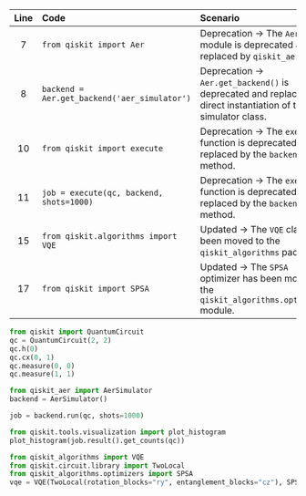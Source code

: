 | Line | Code | Scenario | Reference | Artifact | Refactoring |
| :--: | :--- | :------- | :-------: | :------- | :---------- |
| 7 | `from qiskit import Aer` | Deprecation -> The `Aer` module is deprecated and replaced by `qiskit_aer`. | Internal Knowledge | `qiskit.Aer` | `from qiskit_aer import AerSimulator` |
| 8 | `backend = Aer.get_backend('aer_simulator')` | Deprecation -> `Aer.get_backend()` is deprecated and replaced by direct instantiation of the simulator class. | Internal Knowledge | `Aer.get_backend` | `backend = AerSimulator()` |
| 10 | `from qiskit import execute` | Deprecation -> The `execute` function is deprecated and replaced by the `backend.run()` method. | Internal Knowledge | `execute` | |
| 11 | `job = execute(qc, backend, shots=1000)` | Deprecation -> The `execute` function is deprecated and replaced by the `backend.run()` method. | Internal Knowledge | `execute` | `job = backend.run(qc, shots=1000)` |
| 15 | `from qiskit.algorithms import VQE` | Updated -> The `VQE` class has been moved to the `qiskit_algorithms` package. | Internal Knowledge | `qiskit.algorithms.VQE` | `from qiskit_algorithms import VQE` |
| 17 | `from qiskit import SPSA` | Updated -> The `SPSA` optimizer has been moved to the `qiskit_algorithms.optimizers` module. | Internal Knowledge | `SPSA` | `from qiskit_algorithms.optimizers import SPSA` |


```python
from qiskit import QuantumCircuit
qc = QuantumCircuit(2, 2)
qc.h(0)
qc.cx(0, 1)
qc.measure(0, 0)
qc.measure(1, 1)

from qiskit_aer import AerSimulator
backend = AerSimulator()

job = backend.run(qc, shots=1000)

from qiskit.tools.visualization import plot_histogram
plot_histogram(job.result().get_counts(qc))

from qiskit_algorithms import VQE
from qiskit.circuit.library import TwoLocal
from qiskit_algorithms.optimizers import SPSA
vqe = VQE(TwoLocal(rotation_blocks="ry", entanglement_blocks="cz"), SPSA())
```
